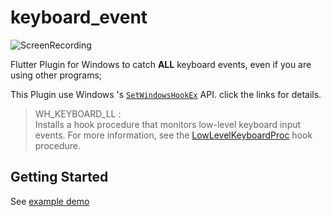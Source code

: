 # keyboard_event

![ScreenRecording](https://user-images.githubusercontent.com/5905801/105552008-50ce8780-5d3e-11eb-929d-800df996144f.gif)

Flutter Plugin for Windows to catch **ALL** keyboard events, even if you are using other programs;


This Plugin use Windows 's [`SetWindowsHookEx`](https://docs.microsoft.com/zh-cn/windows/win32/api/winuser/nf-winuser-setwindowshookexa?redirectedfrom=MSDN) API. click the links for details.
> WH_KEYBOARD_LL :  
> Installs a hook procedure that monitors low-level keyboard input events. For more information, see the [LowLevelKeyboardProc](https://docs.microsoft.com/en-us/previous-versions/windows/desktop/legacy/ms644985(v=vs.85)) hook procedure.


## Getting Started

See [example demo](./example)

